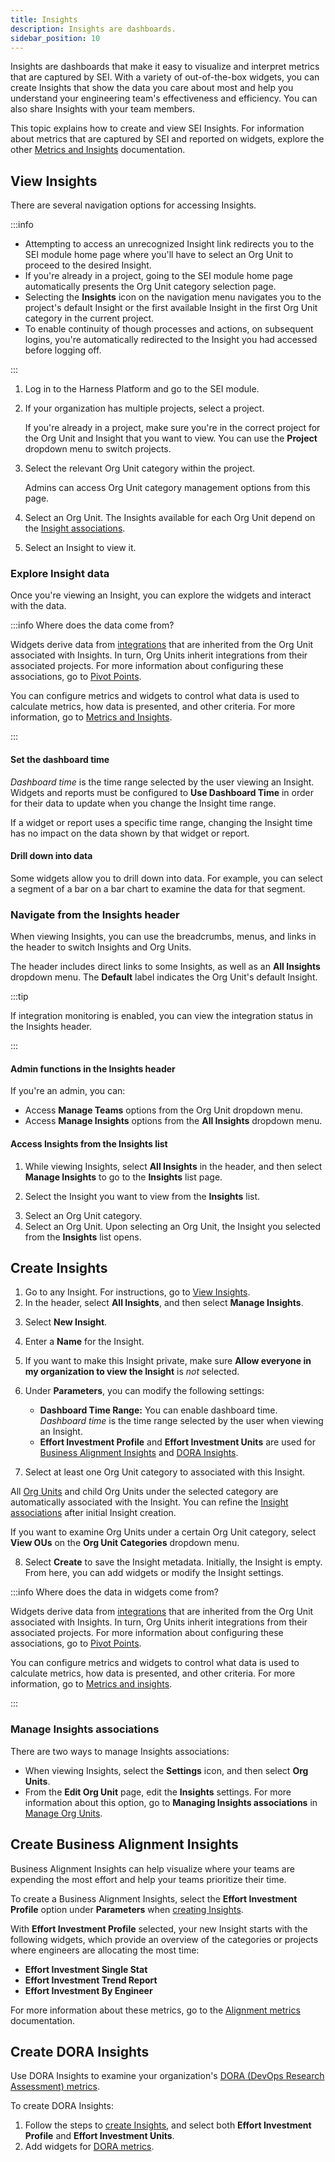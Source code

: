 ```yaml
---
title: Insights
description: Insights are dashboards.
sidebar_position: 10
---
```


Insights are dashboards that make it easy to visualize and interpret metrics that are captured by SEI. With a variety of out-of-the-box widgets, you can create Insights that show the data you care about most and help you understand your engineering team's effectiveness and efficiency. You can also share Insights with your team members.

This topic explains how to create and view SEI Insights. For information about metrics that are captured by SEI and reported on widgets, explore the other [Metrics and Insights](/docs/category/metrics-and-insights) documentation.

## View Insights

There are several navigation options for accessing Insights.

:::info

* Attempting to access an unrecognized Insight link redirects you to the SEI module home page where you'll have to select an Org Unit to proceed to the desired Insight.
* If you're already in a project, going to the SEI module home page automatically presents the Org Unit category selection page.
* Selecting the **Insights** icon on the navigation menu navigates you to the project's default Insight or the first available Insight in the first Org Unit category in the current project.
* To enable continuity of though processes and actions, on subsequent logins, you're automatically redirected to the Insight you had accessed before logging off.

:::

1. Log in to the Harness Platform and go to the SEI module.
2. If your organization has multiple projects, select a project.

    If you're already in a project, make sure you're in the correct project for the Org Unit and Insight that you want to view. You can use the **Project** dropdown menu to switch projects.

<!-- image .gitbook/assets/Workspace selection page- banner updated.png - Propelo home page -->

3. Select the relevant Org Unit category within the project.

   Admins can access Org Unit category management options from this page.

<!-- image .gitbook/assets/OU category selection page.png - Org Unit category selection page -->

4. Select an Org Unit. The Insights available for each Org Unit depend on the [Insight associations](#manage-insights-associations).

<!-- image .gitbook/assets/OU and Dashboard selection page.pn - Org Unit and dashboard selection page -->

5. Select an Insight to view it.

<!-- image .gitbook/assets/Dashboard view.png - example of viewing a dashboard -->

### Explore Insight data

Once you're viewing an Insight, you can explore the widgets and interact with the data.

:::info Where does the data come from?

Widgets derive data from [integrations](/docs/category/connectors-and-integrations) that are inherited from the Org Unit associated with Insights. In turn, Org Units inherit integrations from their associated projects. For more information about configuring these associations, go to [Pivot Points](/docs/category/pivot-points).

You can configure metrics and widgets to control what data is used to calculate metrics, how data is presented, and other criteria. For more information, go to [Metrics and Insights](/docs/category/metrics-and-insights).

:::

#### Set the dashboard time

_Dashboard time_ is the time range selected by the user viewing an Insight. Widgets and reports must be configured to **Use Dashboard Time** in order for their data to update when you change the Insight time range.

If a widget or report uses a specific time range, changing the Insight time has no impact on the data shown by that widget or report.

#### Drill down into data

Some widgets allow you to drill down into data. For example, you can select a segment of a bar on a bar chart to examine the data for that segment.

### Navigate from the Insights header

When viewing Insights, you can use the breadcrumbs, menus, and links in the header to switch Insights and Org Units.

<!-- image - .gitbook/assets/Dashboard header 1.png - Dashboard header with indicators for the org unit breadcrumb and the all dashboards dropdown. -->

The header includes direct links to some Insights, as well as an **All Insights** dropdown menu. The **Default** label indicates the Org Unit's default Insight.

<!-- image .gitbook/assets/Dashboard header 3.png - Dashboard header with All Dashboards menu expanded and the MAnage Dashboards button available -->

:::tip

If integration monitoring is enabled, you can view the integration status in the Insights header.

:::

#### Admin functions in the Insights header

If you're an admin, you can:

* Access **Manage Teams** options from the Org Unit dropdown menu.
* Access **Manage Insights** options from the **All Insights** dropdown menu.

<!-- image .gitbook/assets/Dashboard header 2.png - Dashboard header with breadcrumb dropdown menu expanded and the Manage Teams button available -->

#### Access Insights from the Insights list

1. While viewing Insights, select **All Insights** in the header, and then select **Manage Insights** to go to the **Insights** list page.

<!-- image .gitbook/assets/Dashboard - manage dashboard option.png - Dashboard header with All Dashboards menu expanded and the MAnage Dashboards button available -->

2. Select the Insight you want to view from the **Insights** list.

<!-- image .gitbook/assets/Dashboard List page.png - Dashboard list page -->

3. Select an Org Unit category.
4. Select an Org Unit. Upon selecting an Org Unit, the Insight you selected from the **Insights** list opens.

## Create Insights

1. Go to any Insight. For instructions, go to [View Insights](#view-insights).
2. In the header, select **All Insights**, and then select **Manage Insights**.

<!-- image .gitbook/assets/Dashboard - manage dashboard option (1).png - Dashboard header with all dashboards expanded and the manage dashboards button available. -->

3. Select **New Insight**.

<!-- image .gitbook/assets/Dashboard List page.png - Dashboards list page with New Dashboard button available. -->

4. Enter a **Name** for the Insight.
5. If you want to make this Insight private, make sure **Allow everyone in my organization to view the Insight** is *not* selected.
6. Under **Parameters**, you can modify the following settings:

   * **Dashboard Time Range:** You can enable dashboard time. _Dashboard time_ is the time range selected by the user when viewing an Insight.
   * **Effort Investment Profile** and **Effort Investment Units** are used for [Business Alignment Insights](#create-business-alignment-insights) and [DORA Insights](#create-dora-insights).

7. Select at least one Org Unit category to associated with this Insight.

<!-- image .gitbook/assets/Create dashboard - hover option.png - Create Dashboard dialog -->

   All [Org Units](../sei-pivot-points/manage-org-units.md) and child Org Units under the selected category are automatically associated with the Insight. You can refine the [Insight associations](#manage-insights-associations) after initial Insight creation.

   If you want to examine Org Units under a certain Org Unit category, select **View OUs** on the **Org Unit Categories** dropdown menu.

<!-- image .gitbook/assets/Create dashboard - view OUs (1).png - org unit category details after selecting View OUs -->

8. Select **Create** to save the Insight metadata. Initially, the Insight is empty. From here, you can add widgets or modify the Insight settings.

<!-- image .gitbook/assets/View dashboard after creation.png - empty new dashboard -->

:::info Where does the data in widgets come from?

Widgets derive data from [integrations](/docs/category/connectors-and-integrations) that are inherited from the Org Unit associated with Insights. In turn, Org Units inherit integrations from their associated projects. For more information about configuring these associations, go to [Pivot Points](/docs/category/pivot-points).

You can configure metrics and widgets to control what data is used to calculate metrics, how data is presented, and other criteria. For more information, go to [Metrics and insights](/docs/category/metrics-and-insights).

:::

### Manage Insights associations

There are two ways to manage Insights associations:

* When viewing Insights, select the **Settings** icon, and then select **Org Units**.
* From the **Edit Org Unit** page, edit the **Insights** settings. For more information about this option, go to **Managing Insights associations** in [Manage Org Units](../sei-pivot-points/manage-org-units.md#manage-insights-associations).

## Create Business Alignment Insights

Business Alignment Insights can help visualize where your teams are expending the most effort and help your teams prioritize their time.

To create a Business Alignment Insights, select the **Effort Investment Profile** option under **Parameters** when [creating Insights](#create-insights).

<!-- image /.gitbook/assets/image (4).png - Create dashboard with Effort Investment Profile selected -->

With **Effort Investment Profile** selected, your new Insight starts with the following widgets, which provide an overview of the categories or projects where engineers are allocating the most time:

* **Effort Investment Single Stat**
* **Effort Investment Trend Report**
* **Effort Investment By Engineer**

For more information about these metrics, go to the [Alignment metrics](./alignment-metrics.md) documentation.

## Create DORA Insights

Use DORA Insights to examine your organization's [DORA (DevOps Research Assessment) metrics](./execution/dora-metrics.md).

To create DORA Insights:

1. Follow the steps to [create Insights](#create-insights), and select both **Effort Investment Profile** and **Effort Investment Units**.
2. Add widgets for [DORA metrics](./execution/dora-metrics.md).
